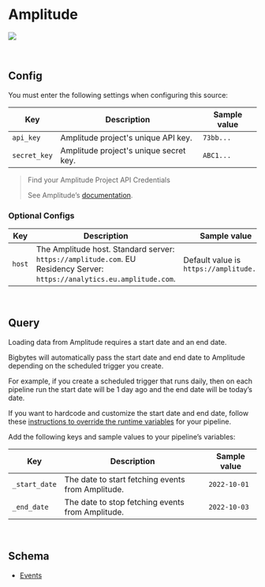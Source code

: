 # Amplitude

![](https://user-images.githubusercontent.com/78053898/198753477-f08a7424-00de-4ae3-9d04-e1c1429a7d28.png)

<br />

## Config

You must enter the following settings when configuring this source:

| Key | Description | Sample value
| --- | --- | --- |
| `api_key` | Amplitude project's unique API key. | `73bb...` |
| `secret_key` | Amplitude project's unique secret key. | `ABC1...` |

> Find your Amplitude Project API Credentials
>
> See Amplitude’s [documentation](https://www.docs.developers.amplitude.com/analytics/find-api-credentials/).

### Optional Configs

| Key | Description | Sample value
| --- | --- | --- |
| `host` | The Amplitude host. Standard server: `https://amplitude.com`. EU Residency Server: `https://analytics.eu.amplitude.com`.| Default value is `https://amplitude.com` |
<br />


## Query

Loading data from Amplitude requires a start date and an end date.

Bigbytes will automatically pass the start date and end date to Amplitude depending on the
scheduled trigger you create.

For example, if you create a scheduled trigger that runs daily, then on each pipeline run the
start date will be 1 day ago and the end date will be today’s date.

If you want to hardcode and customize the start date and end date,
follow these [instructions to override the runtime variables](https://docs.bigbytes.io/production/configuring-production-settings/runtime-variable)
for your pipeline.

Add the following keys and sample values to your pipeline’s variables:

| Key | Description | Sample value
| --- | --- | --- |
| `_start_date` | The date to start fetching events from Amplitude. | `2022-10-01` |
| `_end_date` | The date to stop fetching events from Amplitude. | `2022-10-03` |

<br />

## Schema

- [Events](https://www.docs.developers.amplitude.com/analytics/apis/export-api/#response-schema)

<br />
